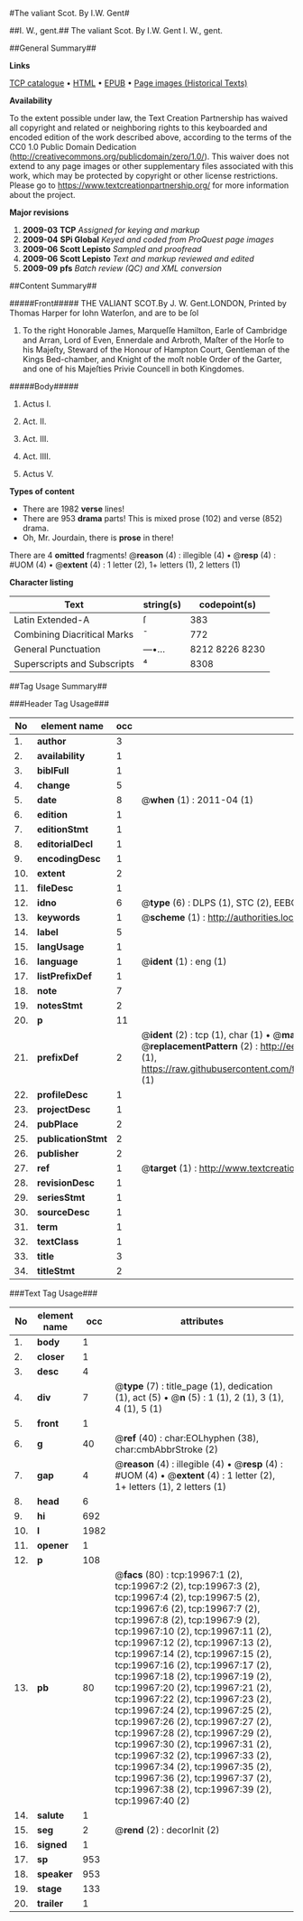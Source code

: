 #The valiant Scot. By I.W. Gent#

##I. W., gent.##
The valiant Scot. By I.W. Gent
I. W., gent.

##General Summary##

**Links**

[TCP catalogue](http://www.ota.ox.ac.uk/tcp/)  • 
[HTML](http://tei.it.ox.ac.uk/tcp/Texts-HTML/free/A14/A14599.html)  • 
[EPUB](http://tei.it.ox.ac.uk/tcp/Texts-EPUB/free/A14/A14599.epub) • 
[Page images (Historical Texts)](https://historicaltexts.jisc.ac.uk/eebo-99854541e)

**Availability**

To the extent possible under law, the Text Creation Partnership has waived all copyright and related or neighboring rights to this keyboarded and encoded edition of the work described above, according to the terms of the CC0 1.0 Public Domain Dedication (http://creativecommons.org/publicdomain/zero/1.0/). This waiver does not extend to any page images or other supplementary files associated with this work, which may be protected by copyright or other license restrictions. Please go to https://www.textcreationpartnership.org/ for more information about the project.

**Major revisions**

1. __2009-03__ __TCP__ *Assigned for keying and markup*
1. __2009-04__ __SPi Global__ *Keyed and coded from ProQuest page images*
1. __2009-06__ __Scott Lepisto__ *Sampled and proofread*
1. __2009-06__ __Scott Lepisto__ *Text and markup reviewed and edited*
1. __2009-09__ __pfs__ *Batch review (QC) and XML conversion*

##Content Summary##

#####Front#####
THE VALIANT SCOT.By J. W. Gent.LONDON, Printed by Thomas Harper for Iohn Waterſon, and are to be ſol
1. To the right Honorable James, Marqueſſe Hamilton, Earle of Cambridge and Arran, Lord of Even, Ennerdale and Arbroth, Maſter of the Horſe to his Majeſty, Steward of the Honour of Hampton Court, Gentleman of the Kings Bed-chamber, and Knight of the moſt noble Order of the Garter, and one of his Majeſties Privie Councell in both Kingdomes.

#####Body#####

1. Actus I.

1. Act. II.

1. Act. III.

1. Act. IIII.

1. Actus V.

**Types of content**

  * There are 1982 **verse** lines!
  * There are 953 **drama** parts! This is mixed prose (102) and verse (852) drama.
  * Oh, Mr. Jourdain, there is **prose** in there!

There are 4 **omitted** fragments! 
 @__reason__ (4) : illegible (4)  •  @__resp__ (4) : #UOM (4)  •  @__extent__ (4) : 1 letter (2), 1+ letters (1), 2 letters (1)

**Character listing**


|Text|string(s)|codepoint(s)|
|---|---|---|
|Latin Extended-A|ſ|383|
|Combining             Diacritical Marks|̄|772|
|General Punctuation|—•…|8212 8226 8230|
|Superscripts             and Subscripts|⁴|8308|

##Tag Usage Summary##

###Header Tag Usage###

|No|element name|occ|attributes|
|---|---|---|---|
|1.|__author__|3||
|2.|__availability__|1||
|3.|__biblFull__|1||
|4.|__change__|5||
|5.|__date__|8| @__when__ (1) : 2011-04 (1)|
|6.|__edition__|1||
|7.|__editionStmt__|1||
|8.|__editorialDecl__|1||
|9.|__encodingDesc__|1||
|10.|__extent__|2||
|11.|__fileDesc__|1||
|12.|__idno__|6| @__type__ (6) : DLPS (1), STC (2), EEBO-CITATION (1), PROQUEST (1), VID (1)|
|13.|__keywords__|1| @__scheme__ (1) : http://authorities.loc.gov/ (1)|
|14.|__label__|5||
|15.|__langUsage__|1||
|16.|__language__|1| @__ident__ (1) : eng (1)|
|17.|__listPrefixDef__|1||
|18.|__note__|7||
|19.|__notesStmt__|2||
|20.|__p__|11||
|21.|__prefixDef__|2| @__ident__ (2) : tcp (1), char (1)  •  @__matchPattern__ (2) : ([0-9\-]+):([0-9IVX]+) (1), (.+) (1)  •  @__replacementPattern__ (2) : http://eebo.chadwyck.com/downloadtiff?vid=$1&page=$2 (1), https://raw.githubusercontent.com/textcreationpartnership/Texts/master/tcpchars.xml#$1 (1)|
|22.|__profileDesc__|1||
|23.|__projectDesc__|1||
|24.|__pubPlace__|2||
|25.|__publicationStmt__|2||
|26.|__publisher__|2||
|27.|__ref__|1| @__target__ (1) : http://www.textcreationpartnership.org/docs/. (1)|
|28.|__revisionDesc__|1||
|29.|__seriesStmt__|1||
|30.|__sourceDesc__|1||
|31.|__term__|1||
|32.|__textClass__|1||
|33.|__title__|3||
|34.|__titleStmt__|2||


###Text Tag Usage###

|No|element name|occ|attributes|
|---|---|---|---|
|1.|__body__|1||
|2.|__closer__|1||
|3.|__desc__|4||
|4.|__div__|7| @__type__ (7) : title_page (1), dedication (1), act (5)  •  @__n__ (5) : 1 (1), 2 (1), 3 (1), 4 (1), 5 (1)|
|5.|__front__|1||
|6.|__g__|40| @__ref__ (40) : char:EOLhyphen (38), char:cmbAbbrStroke (2)|
|7.|__gap__|4| @__reason__ (4) : illegible (4)  •  @__resp__ (4) : #UOM (4)  •  @__extent__ (4) : 1 letter (2), 1+ letters (1), 2 letters (1)|
|8.|__head__|6||
|9.|__hi__|692||
|10.|__l__|1982||
|11.|__opener__|1||
|12.|__p__|108||
|13.|__pb__|80| @__facs__ (80) : tcp:19967:1 (2), tcp:19967:2 (2), tcp:19967:3 (2), tcp:19967:4 (2), tcp:19967:5 (2), tcp:19967:6 (2), tcp:19967:7 (2), tcp:19967:8 (2), tcp:19967:9 (2), tcp:19967:10 (2), tcp:19967:11 (2), tcp:19967:12 (2), tcp:19967:13 (2), tcp:19967:14 (2), tcp:19967:15 (2), tcp:19967:16 (2), tcp:19967:17 (2), tcp:19967:18 (2), tcp:19967:19 (2), tcp:19967:20 (2), tcp:19967:21 (2), tcp:19967:22 (2), tcp:19967:23 (2), tcp:19967:24 (2), tcp:19967:25 (2), tcp:19967:26 (2), tcp:19967:27 (2), tcp:19967:28 (2), tcp:19967:29 (2), tcp:19967:30 (2), tcp:19967:31 (2), tcp:19967:32 (2), tcp:19967:33 (2), tcp:19967:34 (2), tcp:19967:35 (2), tcp:19967:36 (2), tcp:19967:37 (2), tcp:19967:38 (2), tcp:19967:39 (2), tcp:19967:40 (2)|
|14.|__salute__|1||
|15.|__seg__|2| @__rend__ (2) : decorInit (2)|
|16.|__signed__|1||
|17.|__sp__|953||
|18.|__speaker__|953||
|19.|__stage__|133||
|20.|__trailer__|1||

